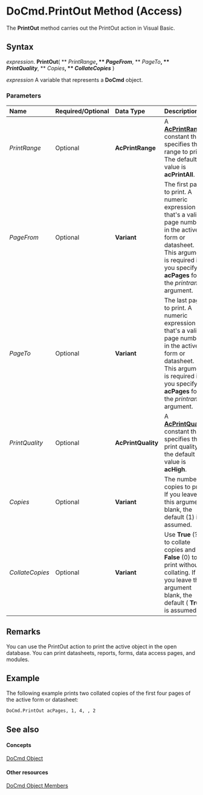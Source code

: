 
# DoCmd.PrintOut Method (Access)

The  **PrintOut** method carries out the PrintOut action in Visual Basic.


## Syntax

 _expression_. **PrintOut**( ** _PrintRange_**, ** _PageFrom_**, ** _PageTo_**, ** _PrintQuality_**, ** _Copies_**, ** _CollateCopies_** )

 _expression_ A variable that represents a **DoCmd** object.


### Parameters



|**Name**|**Required/Optional**|**Data Type**|**Description**|
|:-----|:-----|:-----|:-----|
| _PrintRange_|Optional|**AcPrintRange**|A  **[AcPrintRange](78d5a3d5-a94d-fb8c-45dd-5ba757576194.md)** constant that specifies the range to print. The default value is **acPrintAll**.|
| _PageFrom_|Optional|**Variant**|The first page to print. A numeric expression that's a valid page number in the active form or datasheet. This argument is required if you specify  **acPages** for the _printrange_ argument.|
| _PageTo_|Optional|**Variant**|The last page to print. A numeric expression that's a valid page number in the active form or datasheet. This argument is required if you specify  **acPages** for the _printrange_ argument.|
| _PrintQuality_|Optional|**AcPrintQuality**|A  **[AcPrintQuality](5a4636c4-7034-34a8-3c75-7cd059b8f10a.md)** constant that specifies the print quality. the default value is **acHigh**.|
| _Copies_|Optional|**Variant**|The number of copies to print. If you leave this argument blank, the default (1) is assumed.|
| _CollateCopies_|Optional|**Variant**|Use  **True** (?1) to collate copies and **False** (0) to print without collating. If you leave this argument blank, the default ( **True** ) is assumed.|

## Remarks

You can use the PrintOut action to print the active object in the open database. You can print datasheets, reports, forms, data access pages, and modules.


## Example

The following example prints two collated copies of the first four pages of the active form or datasheet:


```vb
DoCmd.PrintOut acPages, 1, 4, , 2
```


## See also


#### Concepts


[DoCmd Object](3ce44cca-9979-0a1e-9787-079a52ce528f.md)
#### Other resources


[DoCmd Object Members](3e7ade9e-86e4-0751-188b-5d31c9101651.md)
